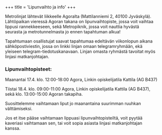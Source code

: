 +++
title = 'Lipunvaihto ja info'
+++

Metrolinjat lähtevät liikkeelle Agoralta (Mattilanniemi 2, 40100 Jyväskylä). Lähtöpaikan vieressä Agoran takana on lipunvaihtopiste, jossa voit vaihtaa lippusi rannekkeeseen, sekä Metropiknik, jossa voit nauttia hyvästä seurasta ja metrotunnelmasta jo ennen tapahtuman alkua!

Tapahtumaan osallistujat saavat tapahtumaa edeltävän viikonlopun aikana sähköpostiviestin, jossa on linkki linjan omaan telegramryhmään, ekä yleiseen telegram-tiedotuskanavaan. Linjan omasta ryhmästä tavoitat myös linjasi matkanjohtajan.

### Lipunvaihtopisteet:

Maanantai 17.4. klo. 12:00-18:00 Agora, Linkin opiskelijatila Kattila (AG B437)

Tiistai 18.4. klo. 09:00-11:00 Agora, Linkin opiskelijatila Kattila (AG B437), sekä klo. 13:00-15:00 Agoran takapiha.

Suosittelemme vaihtamaan liput jo maanantaina suurimman ruuhkan välttämiseksi.

Jos et itse pääse vaihtamaan lippuasi lipunvaihtopisteiltä, voit pyytää kaveriasi vaihtamaan sen, 
tai voit sopia asiasta linjasi matkanjohtajan kanssa.
